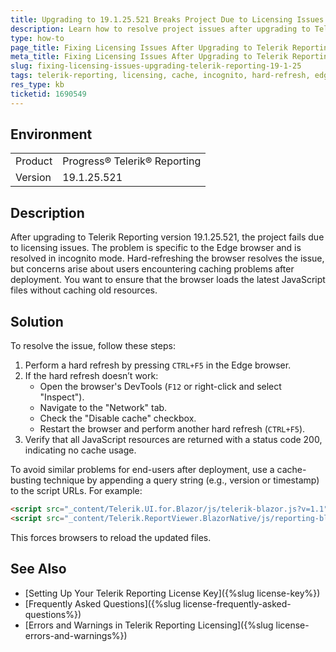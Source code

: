 ```yaml
---
title: Upgrading to 19.1.25.521 Breaks Project Due to Licensing Issues
description: Learn how to resolve project issues after upgrading to Telerik Reporting 19.1.25.521, including browser caching problems and deployment concerns.
type: how-to
page_title: Fixing Licensing Issues After Upgrading to Telerik Reporting 19.1.25.521
meta_title: Fixing Licensing Issues After Upgrading to Telerik Reporting 19.1.25.521
slug: fixing-licensing-issues-upgrading-telerik-reporting-19-1-25
tags: telerik-reporting, licensing, cache, incognito, hard-refresh, edge-browser, deployment, nuget
res_type: kb
ticketid: 1690549
---
```


## Environment

<table>
    <tbody>
        <tr>
            <td> Product </td>
            <td> Progress® Telerik® Reporting </td>
        </tr>
        <tr>
            <td> Version </td>
            <td> 19.1.25.521 </td>
        </tr>
    </tbody>
</table>

## Description

After upgrading to Telerik Reporting version 19.1.25.521, the project fails due to licensing issues. The problem is specific to the Edge browser and is resolved in incognito mode. Hard-refreshing the browser resolves the issue, but concerns arise about users encountering caching problems after deployment. You want to ensure that the browser loads the latest JavaScript files without caching old resources.

## Solution

To resolve the issue, follow these steps:

1. Perform a hard refresh by pressing `CTRL+F5` in the Edge browser.
1. If the hard refresh doesn’t work:
   - Open the browser's DevTools (`F12` or right-click and select "Inspect").
   - Navigate to the "Network" tab.
   - Check the "Disable cache" checkbox.
   - Restart the browser and perform another hard refresh (`CTRL+F5`).
1. Verify that all JavaScript resources are returned with a status code 200, indicating no cache usage.

To avoid similar problems for end-users after deployment, use a cache-busting technique by appending a query string (e.g., version or timestamp) to the script URLs. For example:

```html
<script src="_content/Telerik.UI.for.Blazor/js/telerik-blazor.js?v=1.1"></script>
<script src="_content/Telerik.ReportViewer.BlazorNative/js/reporting-blazor-viewer.js?v=1.1"></script>
```

This forces browsers to reload the updated files.

## See Also

* [Setting Up Your Telerik Reporting License Key]({%slug license-key%})
* [Frequently Asked Questions]({%slug license-frequently-asked-questions%})
* [Errors and Warnings in Telerik Reporting Licensing]({%slug license-errors-and-warnings%})
